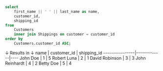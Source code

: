 ```sql
select
    first_name || ' ' || last_name as name,
    customer_id,
    shipping_id
from
    Customers
    inner join Shippings on customer = customer_id
order by
    Customers.customer_id ASC;
```
↓ Results in ↓
name	        | customer_id |	shipping_id
----------------|-------------|----
John Doe        | 1           |	5
Robert Luna     | 2           |	1
David Robinson  | 3           |	3
John Reinhardt  | 4           |	2
Betty Doe       | 5           |	4